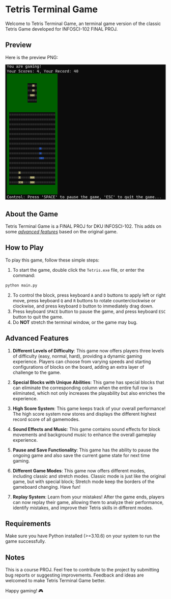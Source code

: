 # Tetris Terminal Game

Welcome to Tetris Terminal Game, an terminal game version of the classic Tetris Game developed for INFOSCI-102 FINAL PROJ.

## Preview
Here is the preview PNG:
<div align="center">
  <img src="Preview.png" alt="Preview">
</div>

## About the Game

Tetris Terminal Game is a FINAL PROJ for DKU INFOSCI-102. This adds on some [_advanced features_](#advanced-features) based on the original game.

## How to Play

To play this game, follow these simple steps:

1. To start the game, double click the `Tetris.exe` file, or enter the command:
```bash
python main.py
```
2. To control the block, press keyboard `A` and `D` buttons to apply left or right move, press keyboard `Q` and `R` buttons to rotate counterclockwise or clockwise, and press keyboard `D` button to immediately drag down.
3. Press keyboard `SPACE` button to pause the game, and press keyboard `ESC` button to quit the game.
4. Do __NOT__ stretch the terminal window, or the game may bug.

## Advanced Features

1. __Different Levels of Difficulty__: This game now offers players three levels of difficulty (easy, normal, hard), providing a dynamic gaming experience. Players can choose from varying speeds and starting configurations of blocks on the board, adding an extra layer of challenge to the game.

2. __Special Blocks with Unique Abilities__: This game has special blocks that can eliminate the corresponding column when the entire full row is eliminated, which not only increases the playability but also enriches the experience.

4. __High Score System__: This game keeps track of your overall performance! The high score system now stores and displays the different highest record score of all gamemodes.

5. __Sound Effects and Music__: This game contains sound effects for block movements and background music to enhance the overall gameplay experience.

6. __Pause and Save Functionality__: This game has the ability to pause the ongoing game and also save the current game state for next time gaming.

7. __Different Game Modes__: This game now offers different modes, including classic and stretch modes. Classic mode is just like the original game, but with special block; Stretch mode keep the borders of the gameboard changing. Have fun!

8. __Replay System__: Learn from your mistakes! After the game ends, players can now replay their game, allowing them to analyze their performance, identify mistakes, and improve their Tetris skills in different modes.

## Requirements

Make sure you have Python installed (>=3.10.6) on your system to run the game successfully.

## Notes

This is a course PROJ. Feel free to contribute to the project by submitting bug reports or suggesting improvements. Feedback and ideas are welcomed to make Tetris Terminal Game better.

Happy gaming! 🎮
